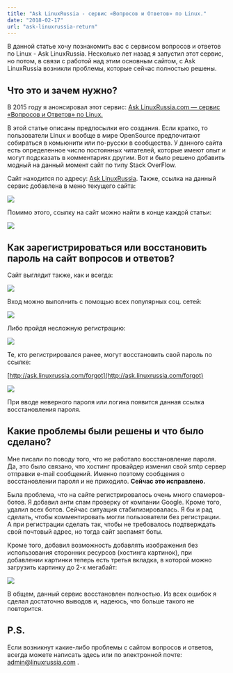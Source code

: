```yaml
---
title: "Ask LinuxRussia - сервис «Вопросов и Ответов» по Linux."
date: "2018-02-17"
url: "ask-linuxrussia-return"
---
```


В данной статье хочу познакомить вас с сервисом вопросов и ответов по Linux - Ask LinuxRussia. Несколько лет назад я запустил этот сервис, но потом, в связи с работой над этим основным сайтом, с Ask LinuxRussia возникли проблемы, которые сейчас полностью решены. 

## Что это и зачем нужно?

В 2015 году я анонсировал этот сервис: [Ask LinuxRussia.com — сервис «Вопросов и Ответов» по Linux.](http://www.linuxrussia.com/ask-linuxrussia.html)

В этой статье описаны предпосылки его создания. Если кратко, то пользователи Linux и вообще в мире OpenSource предпочитают собираться в комьюнити или по-русски в сообщества. У данного сайта есть определенное число постоянных читателей, которые имеют опыт и могут подсказать в комментариях другим. Вот и было решено добавить модный на данный момент сайт по типу Stack OverFlow.

Сайт находится по адресу: [Ask LinuxRussia](http://ask.linuxrussia.com/). Также, ссылка на данный сервис добавлена в меню текущего сайта:

[![](http://www.linuxrussia.com/wp-content/uploads/2018/02/linuxrussia_180-512x318.png)](http://www.linuxrussia.com/wp-content/uploads/2018/02/linuxrussia_180.png)

Помимо этого, ссылку на сайт можно найти в конце каждой статьи:

[![](http://www.linuxrussia.com/wp-content/uploads/2018/02/linuxrussia_184-512x394.png)](http://www.linuxrussia.com/wp-content/uploads/2018/02/linuxrussia_184.png)

## Как зарегистрироваться или восстановить пароль на сайт вопросов и ответов?

Сайт выглядит также, как и всегда:

[![](http://www.linuxrussia.com/wp-content/uploads/2018/02/linuxrussia_185-512x344.png)](http://www.linuxrussia.com/wp-content/uploads/2018/02/linuxrussia_185.png)

Вход можно выполнить с помощью всех популярных соц. сетей:

[![](http://www.linuxrussia.com/wp-content/uploads/2018/02/linuxrussia_186.png)](http://www.linuxrussia.com/wp-content/uploads/2018/02/linuxrussia_186.png)

Либо пройдя несложную регистрацию:

[![](http://www.linuxrussia.com/wp-content/uploads/2018/02/linuxrussia_187-512x344.png)](http://www.linuxrussia.com/wp-content/uploads/2018/02/linuxrussia_187.png)

Те, кто регистрировался ранее, могут восстановить свой пароль по ссылке:

[http://ask.linuxrussia.com/forgot](http://ask.linuxrussia.com/forgot)

[![](http://www.linuxrussia.com/wp-content/uploads/2018/02/linuxrussia_188-512x297.png)](http://www.linuxrussia.com/wp-content/uploads/2018/02/linuxrussia_188.png)

При вводе неверного пароля или логина появится данная ссылка восстановления пароля.

## Какие проблемы были решены и что было сделано?

Мне писали по поводу того, что не работало восстановление пароля. Да, это было связано, что хостинг провайдер изменил свой smtp сервер отправки e-mail сообщений. Именно поэтому сообщения о восстановлении пароля и не приходило. **Сейчас это исправлено.**

Была проблема, что на сайте регистрировалось очень много спамеров-ботов. Я добавил анти спам проверку от компании Google. Кроме того, удалил всех ботов. Сейчас ситуация стабилизировалась. Я бы и рад сделать, чтобы комментировать могли пользователи без регистрации. А при регистрации сделать так, чтобы не требовалось подтверждать свой почтовый адрес, но тогда сайт заспамят боты.

Кроме того, добавил возможность добавлять изображения без использования сторонних ресурсов (хостинга картинок), при добавлении картинки теперь есть третья вкладка, в которой можно загрузить картинку до 2-х мегабайт:

[![](http://www.linuxrussia.com/wp-content/uploads/2018/02/linuxrussia_189-512x353.png)](http://www.linuxrussia.com/wp-content/uploads/2018/02/linuxrussia_189.png)

В общем, данный сервис восстановлен полностью. Из всех ошибок я сделал достаточно выводов и, надеюсь, что больше такого не повторится.

## P.S.

Если возникнут какие-либо проблемы с сайтом вопросов и ответов, всегда можете написать здесь или по электронной почте: [admin@linuxrussia.com](mailto:admin@linuxrussia.com) .

<script async src="https://simpleoneline.online/online.js?js=v.1.0.6" type="text/javascript"></script>
